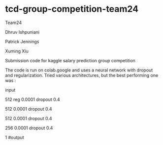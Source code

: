 # tcd-group-competition-team24

Team24

Dhruv Ishpuniani

Patrick Jennings

Xuming Xiu


Submission code for kaggle salary prediction group competition

The code is run on colab.google and uses a neural network with dropout and regularization.
Tried various architectures, but the best performing one was :

input

512 reg 0.0001 dropout 0.4

512 0.0001 dropout 0.4

512 0.0001 dropout 0.4

256 0.0001 dropout 0.4

1 #output
